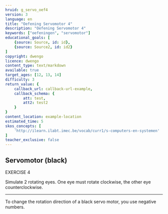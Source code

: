 ```yaml
---
hruid: g_servo_oef4
version: 3
language: en
title: "Oefening Servomotor 4"
description: "Oefening Servomotor 4"
keywords: ["oefeningen", "servomotor"]
educational_goals: [
    {source: Source, id: id}, 
    {source: Source2, id: id2}
]
copyright: dwengo
licence: dwengo
content_type: text/markdown
available: true
target_ages: [12, 13, 14]
difficulty: 3
return_value: {
    callback_url: callback-url-example,
    callback_schema: {
        att: test,
        att2: test2
    }
}
content_location: example-location
estimated_time: 5
skos_concepts: [
    'http://ilearn.ilabt.imec.be/vocab/curr1/s-computers-en-systemen'
]
teacher_exclusive: false
---
```

## Servomotor (black)

EXERCISE 4

Simulate 2 rotating eyes. One eye must rotate clockwise, the other eye counterclockwise.

***

<div class="alert alert-box alert-success">
To change the rotation direction of a black servo motor, you use negative numbers.
</div>
